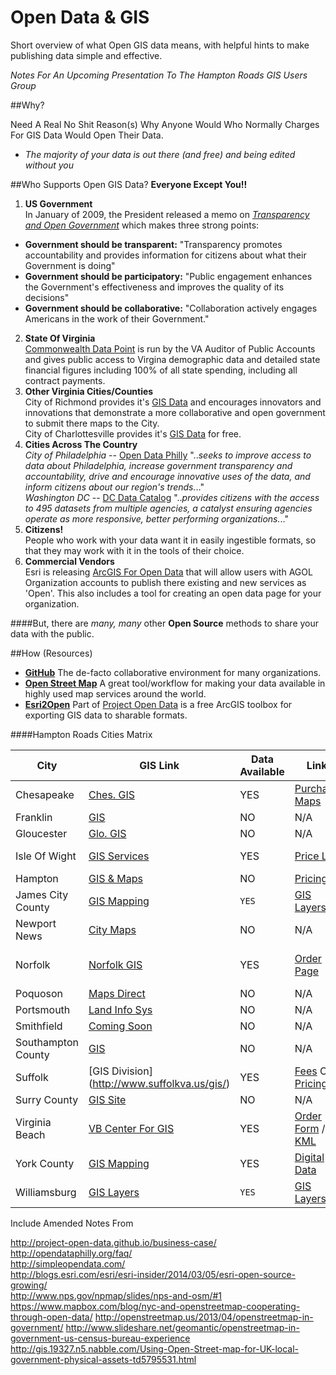 Open Data &  GIS
==========================
Short overview of what Open GIS data means, with helpful hints to make publishing data simple and effective.

_Notes For An Upcoming Presentation To The Hampton Roads GIS Users Group_

##Why?

Need A Real No Shit Reason(s) Why Anyone Would Who Normally Charges For GIS Data Would Open Their Data.
* _The majority of your data is out there (and free) and being edited without you_

##Who Supports Open GIS Data?
__Everyone Except You!!__

1. __US Government__  
In January of 2009, the President released a memo on [_Transparency and Open Government_](http://www.whitehouse.gov/the_press_office/TransparencyandOpenGovernment) which makes three strong points:
  *  __Government should be transparent:__ "Transparency promotes accountability and provides information for citizens about what their Government is doing"
  *  __Government should be participatory:__ "Public engagement enhances the Government's effectiveness and improves the quality of its decisions"
  *  __Government should be collaborative:__ "Collaboration actively engages Americans in the work of their Government."
2. __State Of Virginia__  
[Commonwealth Data Point](http://datapoint.apa.virginia.gov/) is run by the VA Auditor of Public Accounts and gives public access to Virgina demographic data and detailed state financial figures including 100% of all state spending, including all contract payments.
3. __Other Virginia Cities/Counties__  
City of Richmond provides it's [GIS Data](http://www.richmondgov.com/GIS/) and encourages innovators and innovations that demonstrate a more collaborative and open government to submit there maps to the City.  
City of Charlottesville provides it's [GIS Data](http://www.charlottesville.org/Index.aspx?page=1674) for free.    
4. __Cities Across The Country__  
_City of Philadelphia_ --  [Open Data Philly](http://opendataphilly.org/faq/) ".._seeks to improve access to data about Philadelphia, increase government transparency and accountability, drive and encourage innovative uses of the data, and inform citizens about our region's trends._.."  
_Washington DC_ --  [DC Data Catalog](http://data.octo.dc.gov/) ".._provides citizens with the access to 495 datasets from multiple agencies, a catalyst ensuring agencies operate as more responsive, better performing organizations._.."  
5. __Citizens!__  
People who work with your data want it in easily ingestible formats, so that they may work with it in the tools of their choice.
6. __Commercial Vendors__  
Esri is releasing [ArcGIS For Open Data](https://composer.dc.esri.com/) that will allow users with AGOL Organization accounts to publish there existing and new services as 'Open'. This also includes a tool for creating an open data page for your organization. 

####But, there are _many, many_ other __Open Source__ methods to share your data with the public.

##How (Resources)
* [__GitHub__](www.github.com) The de-facto collaborative environment for many organizations.
* [__Open Street Map__](http://www.openstreetmap.org/about) A great tool/workflow for making your data available in highly used map services around the world.  
* [__Esri2Open__](https://github.com/project-open-data/esri2open) Part of [Project Open Data](https://github.com/project-open-data) is a free ArcGIS toolbox for exporting GIS data to sharable formats.

####Hampton Roads Cities Matrix

City | GIS Link | Data Available | Link | Cost |
--- | --- | --- | --- | ---|
Chesapeake | [Ches. GIS](http://www.cityofchesapeake.net/Government/City-Departments/Departments/Information-Technology-Department/02gis.htm) | YES | [Purchase Maps](http://www.cityofchesapeake.net/Government/City-Departments/Departments/Information-Technology-Department/02gis/gis-purchase.htm) | $50 |
Franklin | [GIS](http://www.franklincountyva.gov/gis)| NO | N/A | N/A|
Gloucester | [Glo. GIS](http://www.co.gloucester.va.us/GeographicInformationSystems(GIS)/tabid/692/Default.aspx) |  NO | N/A | N/A |
Isle Of Wight | [GIS Services](http://www.co.isle-of-wight.va.us/gis-services/) | YES | [Price List](http://www.co.isle-of-wight.va.us/gis-services/gis-services-price-list/) | $15 Per Layer |
Hampton | [GIS & Maps](http://www.hampton.gov/index.aspx?NID=1850) | NO | [Pricing](http://www.hampton.gov/DocumentCenter/View/604) | N/A |
James City County | [GIS Mapping](https://www.jamescitycountyva.gov/assessments/gis-mapping.html) | `YES` | [GIS Layers](https://www.jamescitycountyva.gov/assessments/gis-mapping-layers.html) | `FREE` |
Newport News | [City Maps](http://www.nngov.com/engineering/resources/maps) | NO | N/A | N/A |
Norfolk | [Norfolk GIS](http://va-norfolk.civicplus.com/index.aspx?NID=1596) | YES | [Order Page](http://va-norfolk.civicplus.com/index.aspx?NID=1620) | $100 Per Theme |
Poquoson | [Maps Direct](http://poquoson.mapsdirect.net/) | NO | N/A | N/A |
Portsmouth | [Land Info Sys](http://www2.portsmouthva.gov/website/portsweb2_in.aspx) | NO | N/A | N/A|
Smithfield | [Coming Soon](http://www.smithfieldva.gov/content/index/view/id/40)| NO | N/A | N/A |
Southampton County | [GIS](http://www.southamptoncounty.org/gis.aspx)| NO | N/A | N/A |
Suffolk | [GIS Division] (http://www.suffolkva.us/gis/) | YES | [Fees](http://www.suffolkva.us/gis/fees/) Or [Pricing](http://www.suffolkva.us/files/6913/5880/2156/distributionandpricing_policy.pdf) | $50 - $500 |
Surry County | [GIS Site](http://surry.mapsdirect.net/) | NO | N/A | N/A |
Virginia Beach | [VB Center For GIS](http://www.vbgov.com/government/departments/communications-info-tech/maps/Pages/default.aspx) | YES |[Order Form](http://www.vbgov.com/government/departments/communications-info-tech/maps/Documents/Info_about_Available_Data.pdf) / [KML](http://www.vbgov.com/government/departments/communications-info-tech/maps/Pages/GIS-KML-Data.aspx) | Free To Order |
York County | [GIS Mapping](http://www.yorkcounty.gov/CountyGovernment/FinancialMgmtServices/GISMapping.aspx) | YES | [Digital Data](http://www.yorkcounty.gov/CountyGovernment/FinancialMgmtServices/GISMapping/DigitalData.aspx) | $20-$300 |
Williamsburg | [GIS Layers](https://www.williamsburgva.gov/Index.aspx?page=793) | `YES` | [GIS Layers](https://www.williamsburgva.gov/Index.aspx?page=793) | `FREE`



Include Amended Notes From

http://project-open-data.github.io/business-case/  
http://opendataphilly.org/faq/  
http://simpleopendata.com/  
http://blogs.esri.com/esri/esri-insider/2014/03/05/esri-open-source-growing/  
http://www.nps.gov/npmap/slides/nps-and-osm/#1
https://www.mapbox.com/blog/nyc-and-openstreetmap-cooperating-through-open-data/
http://openstreetmap.us/2013/04/openstreetmap-in-government/
http://www.slideshare.net/geomantic/openstreetmap-in-government-us-census-bureau-experience
http://gis.19327.n5.nabble.com/Using-Open-Street-map-for-UK-local-government-physical-assets-td5795531.html
